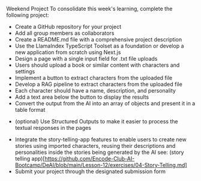 Weekend Project
To consolidate this week's learning, complete the following project:

* Create a GitHub repository for your project
* Add all group members as collaborators
* Create a README.md file with a comprehensive project description
* Use the LlamaIndex TypeScript Toolset as a foundation or develop a new application from scratch using Next.js
* Design a page with a single input field for .txt file uploads
* Users should upload a book or similar content with characters and settings
* Implement a button to extract characters from the uploaded file
* Develop a RAG pipeline to extract characters from the uploaded file
* Each character should have a name, description, and personality
* Add a text area below the button to display the results
* Convert the output from the AI into an array of objects and present it in a table format
- (optional) Use Structured Outputs to make it easier to process the textual responses in the pages
* Integrate the story-telling-app features to enable users to create new stories using imported characters, reusing their descriptions and personalities inside the stories being generated by the AI
  see: (story telling app)[https://github.com/Encode-Club-AI-Bootcamp/DeAI/blob/main/Lesson-12/exercises/04-Story-Telling.md]
* Submit your project through the designated submission form
